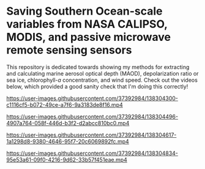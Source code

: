 # Saving Southern Ocean-scale variables from NASA CALIPSO, MODIS, and passive microwave remote sensing sensors  
This repository is dedicated towards showing my methods for extracting and calculating marine aerosol optical depth (MAOD), depolarization ratio or sea ice, chlorophyll-_a_ concentration, and wind speed. Check out the videos below, which provided a good sanity check that I'm doing this correctly! 



https://user-images.githubusercontent.com/37392984/138304300-c1116cf5-b072-49ce-a7f6-9a3183de8f16.mp4

https://user-images.githubusercontent.com/37392984/138304496-4907a764-058f-446d-b3f2-d2abcc810bc0.mp4

https://user-images.githubusercontent.com/37392984/138304617-1a1298d8-9380-4646-95f7-20c6069892fc.mp4

https://user-images.githubusercontent.com/37392984/138304834-95e53a61-09f0-4216-9d62-33b57f451eae.mp4




